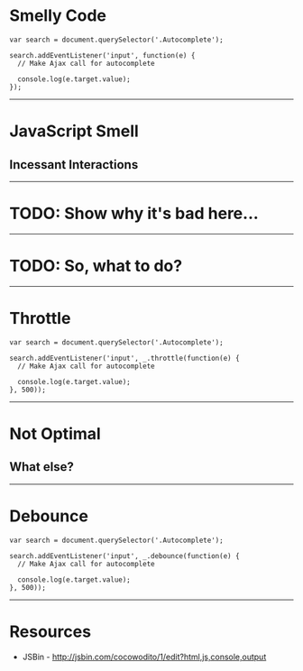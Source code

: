 # Smelly Code

```
var search = document.querySelector('.Autocomplete');

search.addEventListener('input', function(e) {
  // Make Ajax call for autocomplete

  console.log(e.target.value);
});

```

------

# JavaScript Smell

## Incessant Interactions

------

# TODO: Show why it's bad here...


------

# TODO: So, what to do?

------

# Throttle

```
var search = document.querySelector('.Autocomplete');

search.addEventListener('input', _.throttle(function(e) {
  // Make Ajax call for autocomplete

  console.log(e.target.value);
}, 500));
```

------

# Not Optimal

## What else?

------

# Debounce

```
var search = document.querySelector('.Autocomplete');

search.addEventListener('input', _.debounce(function(e) {
  // Make Ajax call for autocomplete

  console.log(e.target.value);
}, 500));
```

---

# Resources

* JSBin - http://jsbin.com/cocowodito/1/edit?html,js,console,output
